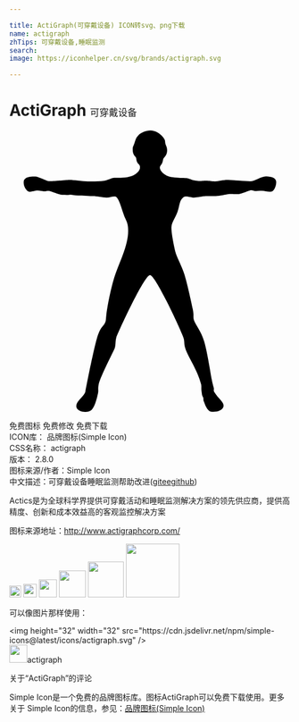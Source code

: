 ```yaml
---

title: ActiGraph(可穿戴设备) ICON转svg、png下载
name: actigraph
zhTips: 可穿戴设备,睡眠监测
search: 
image: https://iconhelper.cn/svg/brands/actigraph.svg

---
```


# ActiGraph  <small style="font-size: 60%;font-weight: 100">可穿戴设备</small>

<div id="svg" class="svg-wrap">
<svg role="img" viewBox="0 0 24 24" xmlns="http://www.w3.org/2000/svg"><title>ActiGraph icon</title><path d="M12.043 0c.413 0 .83.266 1.054.546.224.28.191.342.21.529.018.187.16.265.16.62s-.16.494-.272.644c-.112.15-.047.2-.14.406-.094.206-.118.168-.193.336-.075.168.123.462.319.61.196.147.378.262.938.318.56.056.683.03.963.05.28.018.453.174.882.23.43.056.449 0 .803 0 .355 0 .462.053.78.053.317 0 .75-.14 1.141-.122.393.018 1.43.115 1.86.115.43 0 .931-.442 1.38-.423.448.018.832.119.85.455.019.336-.165.762-.37.837-.206.074-.609-.067-.852-.067-.242 0-.496.03-.606.025-.133-.007-.232-.09-.381-.053-.15.038-.76.297-.984.315-.224.02-.689-.034-.875.003-.187.038-.822.15-1.083.168-.262.02-.786-.02-1.029.018-.243.037-.615.113-.839.113-.224 0-.702-.172-.866-.054-.397.288-.336.683-.532 1.247-.187.538-.488.88-.525 1.29-.038.412.224 1.738.355 2.205.13.467.504 1.083.747 1.848.242.766.58 2.31.711 2.945.131.635.004.62.11.977.108.362.616.934.878 1.83.261.896.547 2.744.64 3.23.094.485.135.558.172.707.037.15-.045.214.039.35.378.613.848.849.792 1.222-.056.374-.652.513-1.083.448-.326-.048-.523-.672-.597-.859-.075-.186.003-.239-.072-.37-.075-.13-.089-.199-.126-.535-.037-.336.016-.36-.039-.582-.294-1.197-1.144-2.367-1.35-3.07-.117-.393-.049-.444-.124-.799-.074-.355-2.402-5.42-2.883-5.42-.496 0-2.783 5.006-2.877 5.323-.093.318-.04.638-.133.899s-1.208 2.388-1.36 3.042c-.1.428-.012.556-.068.8-.056.242-.266 1.303-.659 1.509-.392.205-1.086.046-1.178-.292-.142-.52.678-.906.765-1.382.076-.41.804-4.165 1.102-4.893.299-.728.486-.654.616-1.064.042-.13.043-.514.113-.945.153-.934.433-2.294.765-3.201.486-1.326 1.157-2.611 1.032-3.893-.053-.539-.23-.606-.417-1.222-.187-.616-.428-1.347-.67-1.384-.244-.037-.449.093-.748.093s-.896-.13-1.12-.13c-.224 0-.992-.05-1.31-.05-.318 0-.54-.081-.726-.063-.187.02-.36.007-.584.007-.28 0-1.017-.34-1.204-.34-.187 0-.245.036-.413.036-.168 0-.325-.063-.512-.063-.186 0-.532.108-.71.108-.186 0-.54-.419-.484-.886.056-.466.805-.42.991-.42.263 0 .889.355 1.131.392.243.038 1.538-.101 1.818-.101s1.08.126 1.509.126c.43 0 1.014.01 1.369-.046s.68-.244.903-.262c.224-.019 1.238.091 1.807-.306.375-.261.411-.486.392-.654-.018-.168-.14-.192-.234-.36-.094-.168-.053-.305-.109-.417-.056-.112-.269-.212-.273-.623-.004-.322.035-.278.147-.596.112-.317.116-.451.378-.707.19-.184.575-.371.988-.371"/></svg>
</div>
<detail full-name='actigraph'></detail>

<div class="detail-page">
<p>
<span><span class="badge-success badge">免费图标</span> <span class="badge-success badge">免费修改</span>  <span class="badge-success badge">免费下载</span> </span>
<br/>
<span>
ICON库：
<span class="badge-secondary badge">品牌图标(Simple Icon)</span> 
</span>
<br/>
<span>
CSS名称：
<span class="badge-secondary badge">actigraph</span> 
</span>

<br/>
<span>
版本：
<span class="badge-secondary badge">2.8.0</span> 
</span>
<br/>
<span>图标来源/作者：<span class="badge-light badge">Simple Icon</span></span> 
<br/>
<span class="zh-detail">中文描述：<span class="badge-primary badge">可穿戴设备</span><span class="badge-primary badge">睡眠监测</span><span class="help-link"><span>帮助改进</span>(<a href="https://gitee.com/liuwave/icon-helper/edit/master/json/brands/actigraph.json" target="_blank" rel="noopener noreferrer">gitee</a><a href="https://github.com/liuwave/icon-helper/edit/master/json/brands/actigraph.json" target="_blank" rel="noopener noreferrer">github</a></span>)</span><br/>
</p>
</div><div class="description description alert alert-light"><p>Actics是为全球科学界提供可穿戴活动和睡眠监测解决方案的领先供应商，提供高精度、创新和成本效益高的客观监控解决方案</p><p>图标来源地址：<a href="http://www.actigraphcorp.com/" target="_blank" rel="noopener noreferrer">http://www.actigraphcorp.com/</a></p></div>
<div class="alert alert-dark">
<img height="21" width="21" src="https://cdn.jsdelivr.net/npm/simple-icons@latest/icons/actigraph.svg" />
<img height="24" width="24" src="https://cdn.jsdelivr.net/npm/simple-icons@latest/icons/actigraph.svg" />
<img height="32" width="32" src="https://cdn.jsdelivr.net/npm/simple-icons@latest/icons/actigraph.svg" />
<img height="48" width="48" src="https://cdn.jsdelivr.net/npm/simple-icons@latest/icons/actigraph.svg" />
<img height="64" width="64" src="https://cdn.jsdelivr.net/npm/simple-icons@latest/icons/actigraph.svg" />
<img height="96" width="96" src="https://cdn.jsdelivr.net/npm/simple-icons@latest/icons/actigraph.svg" />

</div>
<div>
  <p>可以像图片那样使用：    
  </p>
  <div class="alert alert-primary" style="font-size: 14px">
    &lt;img height="32" width="32" src="https://cdn.jsdelivr.net/npm/simple-icons@latest/icons/actigraph.svg" /&gt;
    <copy-btn content='<img height="32" width="32" src="https://cdn.jsdelivr.net/npm/simple-icons@latest/icons/actigraph.svg" />'></copy-btn>
  </div>
  <div class="alert alert-secondary">
    <img height="32" width="32" src="https://cdn.jsdelivr.net/npm/simple-icons@latest/icons/actigraph.svg" />actigraph
    <copy-btn content="actigraph" btn-title="复制图标名称"></copy-btn>
  </div>
</div>

<Vssue title="关于“ActiGraph”的评论" >关于“ActiGraph”的评论</Vssue>


<div><p>Simple Icon是一个免费的品牌图标库。图标ActiGraph可以免费下载使用。更多关于  Simple Icon的信息，参见：<a target="_blank" href="https://iconhelper.cn/brands.html">品牌图标(Simple Icon)</a>
</p></div>

